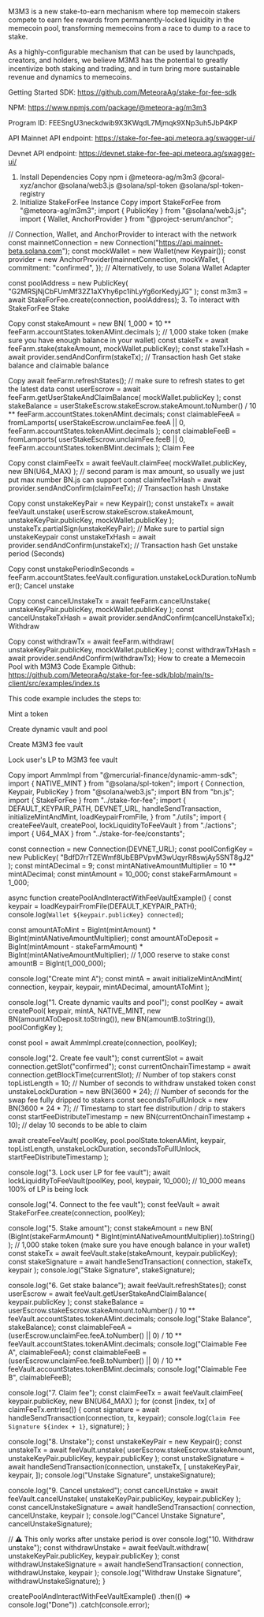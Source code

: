 M3M3 is a new stake-to-earn mechanism where top memecoin stakers compete to earn fee rewards from permanently-locked liquidity in the memecoin pool, transforming memecoins from a race to dump to a race to stake.

As a highly-configurable mechanism that can be used by launchpads, creators, and holders, we believe M3M3 has the potential to greatly incentivize both staking and trading, and in turn bring more sustainable revenue and dynamics to memecoins.

Getting Started
SDK: https://github.com/MeteoraAg/stake-for-fee-sdk

NPM: https://www.npmjs.com/package/@meteora-ag/m3m3

Program ID: FEESngU3neckdwib9X3KWqdL7Mjmqk9XNp3uh5JbP4KP

API
Mainnet API endpoint: https://stake-for-fee-api.meteora.ag/swagger-ui/

Devnet API endpoint: https://devnet.stake-for-fee-api.meteora.ag/swagger-ui/

1. Install Dependencies
Copy
npm i @meteora-ag/m3m3 @coral-xyz/anchor @solana/web3.js @solana/spl-token @solana/spl-token-registry
2. Initialize StakeForFee Instance
Copy
import StakeForFee from "@meteora-ag/m3m3";
import { PublicKey } from "@solana/web3.js";
import { Wallet, AnchorProvider } from "@project-serum/anchor";

// Connection, Wallet, and AnchorProvider to interact with the network
const mainnetConnection = new Connection("https://api.mainnet-beta.solana.com");
const mockWallet = new Wallet(new Keypair());
const provider = new AnchorProvider(mainnetConnection, mockWallet, {
  commitment: "confirmed",
});
// Alternatively, to use Solana Wallet Adapter

const poolAddress = new PublicKey(
  "G2MRSjNjCbFUmMf32Z1aXYhy6pc1ihLyYg6orKedyjJG"
);
const m3m3 = await StakeForFee.create(connection, poolAddress);
3. To interact with StakeForFee
Stake

Copy
const stakeAmount = new BN(
  1_000 * 10 ** feeFarm.accountStates.tokenAMint.decimals
); // 1,000 stake token (make sure you have enough balance in your wallet)
const stakeTx = await feeFarm.stake(stakeAmount, mockWallet.publicKey);
const stakeTxHash = await provider.sendAndConfirm(stakeTx); // Transaction hash
Get stake balance and claimable balance

Copy
await feeFarm.refreshStates(); // make sure to refresh states to get the latest data
const userEscrow = await feeFarm.getUserStakeAndClaimBalance(
  mockWallet.publicKey
);
const stakeBalance =
  userStakeEscrow.stakeEscrow.stakeAmount.toNumber() /
  10 ** feeFarm.accountStates.tokenAMint.decimals;
const claimableFeeA = fromLamports(
  userStakeEscrow.unclaimFee.feeA || 0,
  feeFarm.accountStates.tokenAMint.decimals
);
const claimableFeeB = fromLamports(
  userStakeEscrow.unclaimFee.feeB || 0,
  feeFarm.accountStates.tokenBMint.decimals
);
Claim Fee

Copy
const claimFeeTx = await feeVault.claimFee(
  mockWallet.publicKey,
  new BN(U64_MAX)
); // second param is max amount, so usually we just put max number BN.js can support
const claimfeeTxHash = await provider.sendAndConfirm(claimFeeTx); // Transaction hash
Unstake

Copy
const unstakeKeyPair = new Keypair();
const unstakeTx = await feeVault.unstake(
  userEscrow.stakeEscrow.stakeAmount,
  unstakeKeyPair.publicKey,
  mockWallet.publicKey
);
unstakeTx.partialSign(unstakeKeyPair); // Make sure to partial sign unstakeKeypair
const unstakeTxHash = await provider.sendAndConfirm(unstakeTx); // Transaction hash
Get unstake period (Seconds)

Copy
const unstakePeriodInSeconds =
  feeFarm.accountStates.feeVault.configuration.unstakeLockDuration.toNumber();
Cancel unstake

Copy
const cancelUnstakeTx = await feeFarm.cancelUnstake(
  unstakeKeyPair.publicKey,
  mockWallet.publicKey
);
const cancelUnstakeTxHash = await provider.sendAndConfirm(cancelUnstakeTx);
Withdraw

Copy
const withdrawTx = await feeFarm.withdraw(
  unstakeKeyPair.publicKey,
  mockWallet.publicKey
);
const withdrawTxHash = await provider.sendAndConfirm(withdrawTx);
How to create a Memecoin Pool with M3M3
Code Example
Github: https://github.com/MeteoraAg/stake-for-fee-sdk/blob/main/ts-client/src/examples/index.ts

This code example includes the steps to:

Mint a token

Create dynamic vault and pool

Create M3M3 fee vault

Lock user's LP to M3M3 fee vault

Copy
import AmmImpl from "@mercurial-finance/dynamic-amm-sdk";
import { NATIVE_MINT } from "@solana/spl-token";
import { Connection, Keypair, PublicKey } from "@solana/web3.js";
import BN from "bn.js";
import { StakeForFee } from "../stake-for-fee";
import {
  DEFAULT_KEYPAIR_PATH,
  DEVNET_URL,
  handleSendTransaction,
  initializeMintAndMint,
  loadKeypairFromFile,
} from "./utils";
import { createFeeVault, createPool, lockLiquidityToFeeVault } from "./actions";
import { U64_MAX } from "../stake-for-fee/constants";

const connection = new Connection(DEVNET_URL);
const poolConfigKey = new PublicKey(
  "BdfD7rrTZEWmf8UbEBPVpvM3wUqyrR8swjAy5SNT8gJ2"
);
const mintADecimal = 9;
const mintANativeAmountMultiplier = 10 ** mintADecimal;
const mintAmount = 10_000;
const stakeFarmAmount = 1_000;

async function createPoolAndInteractWithFeeVaultExample() {
  const keypair = loadKeypairFromFile(DEFAULT_KEYPAIR_PATH);
  console.log(`Wallet ${keypair.publicKey} connected`);

  const amountAToMint =
    BigInt(mintAmount) * BigInt(mintANativeAmountMultiplier);
  const amountAToDeposit =
    BigInt(mintAmount - stakeFarmAmount) * BigInt(mintANativeAmountMultiplier); // 1,000 reserve to stake
  const amountB = BigInt(1_000_000);

  console.log("Create mint A");
  const mintA = await initializeMintAndMint(
    connection,
    keypair,
    keypair,
    mintADecimal,
    amountAToMint
  );

  console.log("1. Create dynamic vaults and pool");
  const poolKey = await createPool(
    keypair,
    mintA,
    NATIVE_MINT,
    new BN(amountAToDeposit.toString()),
    new BN(amountB.toString()),
    poolConfigKey
  );

  const pool = await AmmImpl.create(connection, poolKey);

  console.log("2. Create fee vault");
  const currentSlot = await connection.getSlot("confirmed");
  const currentOnchainTimestamp = await connection.getBlockTime(currentSlot);
  // Number of top stakers
  const topListLength = 10;
  // Number of seconds to withdraw unstaked token
  const unstakeLockDuration = new BN(3600 * 24);
  // Number of seconds for the swap fee fully dripped to stakers
  const secondsToFullUnlock = new BN(3600 * 24 * 7);
  // Timestamp to start fee distribution / drip to stakers
  const startFeeDistributeTimestamp = new BN(currentOnchainTimestamp + 10); // delay 10 seconds to be able to claim

  await createFeeVault(
    poolKey,
    pool.poolState.tokenAMint,
    keypair,
    topListLength,
    unstakeLockDuration,
    secondsToFullUnlock,
    startFeeDistributeTimestamp
  );

  console.log("3. Lock user LP for fee vault");
  await lockLiquidityToFeeVault(poolKey, pool, keypair, 10_000); // 10_000 means 100% of LP is being lock

  console.log("4. Connect to the fee vault");
  const feeVault = await StakeForFee.create(connection, poolKey);

  console.log("5. Stake amount");
  const stakeAmount = new BN(
    (BigInt(stakeFarmAmount) * BigInt(mintANativeAmountMultiplier)).toString()
  ); // 1,000 stake token (make sure you have enough balance in your wallet)
  const stakeTx = await feeVault.stake(stakeAmount, keypair.publicKey);
  const stakeSignature = await handleSendTransaction(
    connection,
    stakeTx,
    keypair
  );
  console.log("Stake Signature", stakeSignature);

  console.log("6. Get stake balance");
  await feeVault.refreshStates();
  const userEscrow = await feeVault.getUserStakeAndClaimBalance(
    keypair.publicKey
  );
  const stakeBalance =
    userEscrow.stakeEscrow.stakeAmount.toNumber() /
    10 ** feeVault.accountStates.tokenAMint.decimals;
  console.log("Stake Balance", stakeBalance);
  const claimableFeeA =
    (userEscrow.unclaimFee.feeA.toNumber() || 0) /
    10 ** feeVault.accountStates.tokenAMint.decimals;
  console.log("Claimable Fee A", claimableFeeA);
  const claimableFeeB =
    (userEscrow.unclaimFee.feeB.toNumber() || 0) /
    10 ** feeVault.accountStates.tokenBMint.decimals;
  console.log("Claimable Fee B", claimableFeeB);

  console.log("7. Claim fee");
  const claimFeeTx = await feeVault.claimFee(
    keypair.publicKey,
    new BN(U64_MAX)
  );
  for (const [index, tx] of claimFeeTx.entries()) {
    const signature = await handleSendTransaction(connection, tx, keypair);
    console.log(`Claim Fee Signature ${index + 1}`, signature);
  }

  console.log("8. Unstake");
  const unstakeKeyPair = new Keypair();
  const unstakeTx = await feeVault.unstake(
    userEscrow.stakeEscrow.stakeAmount,
    unstakeKeyPair.publicKey,
    keypair.publicKey
  );
  const unstakeSignature = await handleSendTransaction(connection, unstakeTx, [
    unstakeKeyPair,
    keypair,
  ]);
  console.log("Unstake Signature", unstakeSignature);

  console.log("9. Cancel unstaked");
  const cancelUnstake = await feeVault.cancelUnstake(
    unstakeKeyPair.publicKey,
    keypair.publicKey
  );
  const cancelUnstakeSignature = await handleSendTransaction(
    connection,
    cancelUnstake,
    keypair
  );
  console.log("Cancel Unstake Signature", cancelUnstakeSignature);

  // ⚠️ This only works after unstake period is over
  console.log("10. Withdraw unstake");
  const withdrawUnstake = await feeVault.withdraw(
    unstakeKeyPair.publicKey,
    keypair.publicKey
  );
  const withdrawUnstakeSignature = await handleSendTransaction(
    connection,
    withdrawUnstake,
    keypair
  );
  console.log("Withdraw Unstake Signature", withdrawUnstakeSignature);
}

createPoolAndInteractWithFeeVaultExample()
  .then(() => console.log("Done"))
  .catch(console.error);